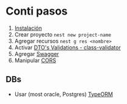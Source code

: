 # Conti pasos

1. [Instalación](../../Fazt-Framework_Backend_de_Nodejs/readme.md#instalación)
2. Crear proyecto `nest new project-name`
3. Agregar recursos `nest g res <nombre>`
4. Activar [DTO's Validations - class-validator](../../Fazt-Framework_Backend_de_Nodejs/readme.md#dtos-validations---class-validator)
5. Agregar [Swagger](../../Fazt-Framework_Backend_de_Nodejs/readme.md#swagger)
6. Manipular [CORS](../../Fazt-Framework_Backend_de_Nodejs/readme.md#cors)

## DBs

* Usar (most oracle, Postgres) [TypeORM](../BDs/test-db-type-orm/README.md)
